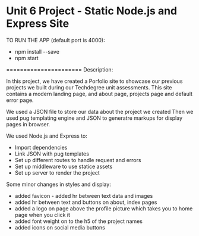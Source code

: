 # Unit 6 Project - Static Node.js and Express Site

TO RUN THE APP (default port is 4000):

-   npm install --save
-   npm start

======================
Description:

In this project, we have created a Porfolio site to showcase our previous projects we built during our Techdegree unit assessments.
This site contains a modern landing page, and about page, projects page and default error page.

We used a JSON file to store our data about the project we created
Then we used pug templating engine and JSON to generatre markups for display pages in browser.

We used Node.js and Express to: 
  - Import dependencies 
  - Link JSON with pug templates 
  - Set up different routes to handle request and errors 
  - Set up middleware to use statice assets 
  - Set up server to render the project

Some minor changes in styles and display:

-   added favicon - added hr between text data and images
-   added hr between text and buttons on about, index pages
-   added a logo on page above the profile picture which takes you to home page when you click it
-   added font weight on to the h5 of the project names
-   added icons on social media buttons
